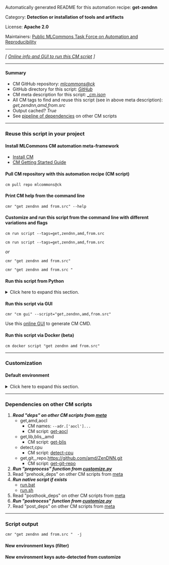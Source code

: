 Automatically generated README for this automation recipe: **get-zendnn**

Category: **Detection or installation of tools and artifacts**

License: **Apache 2.0**

Maintainers: [Public MLCommons Task Force on Automation and Reproducibility](https://github.com/mlcommons/ck/blob/master/docs/taskforce.md)

---
*[ [Online info and GUI to run this CM script](https://access.cknowledge.org/playground/?action=scripts&name=get-zendnn,d1c6feb0ee684b09) ]*

---
#### Summary

* CM GitHub repository: *[mlcommons@ck](https://github.com/mlcommons/ck/tree/dev/cm-mlops)*
* GitHub directory for this script: *[GitHub](https://github.com/mlcommons/ck/tree/dev/cm-mlops/script/get-zendnn)*
* CM meta description for this script: *[_cm.json](_cm.json)*
* All CM tags to find and reuse this script (see in above meta description): *get,zendnn,amd,from.src*
* Output cached? *True*
* See [pipeline of dependencies](#dependencies-on-other-cm-scripts) on other CM scripts


---
### Reuse this script in your project

#### Install MLCommons CM automation meta-framework

* [Install CM](https://access.cknowledge.org/playground/?action=install)
* [CM Getting Started Guide](https://github.com/mlcommons/ck/blob/master/docs/getting-started.md)

#### Pull CM repository with this automation recipe (CM script)

```cm pull repo mlcommons@ck```

#### Print CM help from the command line

````cmr "get zendnn amd from.src" --help````

#### Customize and run this script from the command line with different variations and flags

`cm run script --tags=get,zendnn,amd,from.src`

`cm run script --tags=get,zendnn,amd,from.src `

*or*

`cmr "get zendnn amd from.src"`

`cmr "get zendnn amd from.src " `


#### Run this script from Python

<details>
<summary>Click here to expand this section.</summary>

```python

import cmind

r = cmind.access({'action':'run'
                  'automation':'script',
                  'tags':'get,zendnn,amd,from.src'
                  'out':'con',
                  ...
                  (other input keys for this script)
                  ...
                 })

if r['return']>0:
    print (r['error'])

```

</details>


#### Run this script via GUI

```cmr "cm gui" --script="get,zendnn,amd,from.src"```

Use this [online GUI](https://cKnowledge.org/cm-gui/?tags=get,zendnn,amd,from.src) to generate CM CMD.

#### Run this script via Docker (beta)

`cm docker script "get zendnn amd from.src" `

___
### Customization

#### Default environment

<details>
<summary>Click here to expand this section.</summary>

These keys can be updated via `--env.KEY=VALUE` or `env` dictionary in `@input.json` or using script flags.


</details>

___
### Dependencies on other CM scripts


  1. ***Read "deps" on other CM scripts from [meta](https://github.com/mlcommons/ck/tree/dev/cm-mlops/script/get-zendnn/_cm.json)***
     * get,amd,aocl
       * CM names: `--adr.['aocl']...`
       - CM script: [get-aocl](https://github.com/mlcommons/ck/tree/master/cm-mlops/script/get-aocl)
     * get,lib,blis,_amd
       - CM script: [get-blis](https://github.com/mlcommons/ck/tree/master/cm-mlops/script/get-blis)
     * detect,cpu
       - CM script: [detect-cpu](https://github.com/mlcommons/ck/tree/master/cm-mlops/script/detect-cpu)
     * get,git,_repo.https://github.com/amd/ZenDNN.git
       - CM script: [get-git-repo](https://github.com/mlcommons/ck/tree/master/cm-mlops/script/get-git-repo)
  1. ***Run "preprocess" function from [customize.py](https://github.com/mlcommons/ck/tree/dev/cm-mlops/script/get-zendnn/customize.py)***
  1. Read "prehook_deps" on other CM scripts from [meta](https://github.com/mlcommons/ck/tree/dev/cm-mlops/script/get-zendnn/_cm.json)
  1. ***Run native script if exists***
     * [run.bat](https://github.com/mlcommons/ck/tree/dev/cm-mlops/script/get-zendnn/run.bat)
     * [run.sh](https://github.com/mlcommons/ck/tree/dev/cm-mlops/script/get-zendnn/run.sh)
  1. Read "posthook_deps" on other CM scripts from [meta](https://github.com/mlcommons/ck/tree/dev/cm-mlops/script/get-zendnn/_cm.json)
  1. ***Run "postrocess" function from [customize.py](https://github.com/mlcommons/ck/tree/dev/cm-mlops/script/get-zendnn/customize.py)***
  1. Read "post_deps" on other CM scripts from [meta](https://github.com/mlcommons/ck/tree/dev/cm-mlops/script/get-zendnn/_cm.json)

___
### Script output
`cmr "get zendnn amd from.src "  -j`
#### New environment keys (filter)

#### New environment keys auto-detected from customize
